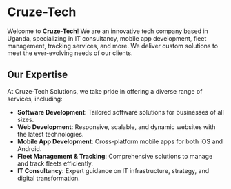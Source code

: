 # Cruze-Tech

Welcome to **Cruze-Tech**! We are an innovative tech company based in Uganda, specializing in IT consultancy, mobile app development, fleet management, tracking services, and more. We deliver custom solutions to meet the ever-evolving needs of our clients.

## Our Expertise
At Cruze-Tech Solutions, we take pride in offering a diverse range of services, including:

- **Software Development**: Tailored software solutions for businesses of all sizes.
- **Web Development**: Responsive, scalable, and dynamic websites with the latest technologies.
- **Mobile App Development**: Cross-platform mobile apps for both iOS and Android.
- **Fleet Management & Tracking**: Comprehensive solutions to manage and track fleets efficiently.
- **IT Consultancy**: Expert guidance on IT infrastructure, strategy, and digital transformation.
